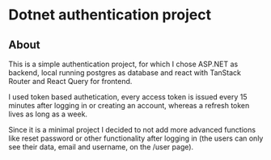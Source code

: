 # Dotnet authentication project

## About
This is a simple authentication project, for which I chose ASP.NET as backend, local running postgres as database and react with TanStack Router and React Query for frontend.

I used token based authetication, every access token is issued every 15 minutes after logging in or creating an account, whereas a refresh token lives as long as a week.

Since it is a minimal project I decided to not add more advanced functions like reset password or other functionality after logging in (the users can only see their data, email and username, on the /user page).
